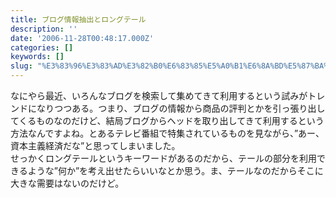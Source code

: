 ```yaml
---
title: ブログ情報抽出とロングテール
description: ''
date: '2006-11-28T00:48:17.000Z'
categories: []
keywords: []
slug: "%E3%83%96%E3%83%AD%E3%82%B0%E6%83%85%E5%A0%B1%E6%8A%BD%E5%87%BA%E3%81%A8%E3%83%AD%E3%83%B3%E3%82%B0%E3%83%86%E3%83%BC%E3%83%AB"
---
```

なにやら最近、いろんなブログを検索して集めてきて利用するという試みがトレンドになりつつある。つまり、ブログの情報から商品の評判とかを引っ張り出してくるものなのだけど、結局ブログからヘッドを取り出してきて利用するという方法なんですよね。とあるテレビ番組で特集されているものを見ながら、”あー、資本主義経済だな”と思ってしまいました。  
せっかくロングテールというキーワードがあるのだから、テールの部分を利用できるような”何か”を考え出せたらいいなとか思う。ま、テールなのだからそこに大きな需要はないのだけど。